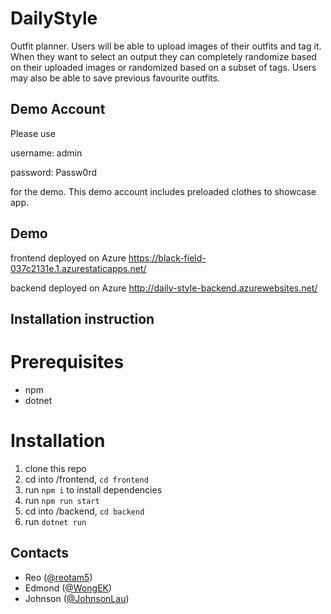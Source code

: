 
# DailyStyle
Outfit planner. Users will be able to upload images of their outfits and tag it. When they want to select an output they can completely randomize based on their uploaded images or randomized based on a subset of tags. Users may also be able to save previous favourite outfits.

## Demo Account
Please use 

username: admin

password: Passw0rd

for the demo. This demo account includes preloaded clothes to showcase app.

## Demo
frontend deployed on Azure
https://black-field-037c2131e.1.azurestaticapps.net/

backend deployed on Azure
http://daily-style-backend.azurewebsites.net/

## Installation instruction

# Prerequisites
- npm
- dotnet

# Installation
1.  clone this repo
2.  cd into /frontend, `cd frontend`
3.  run `npm i` to install dependencies
4.  run `npm run start`
5.  cd into /backend, `cd backend`
6.  run `dotnet run`

## Contacts
- Reo ([@reotam5](https://github.com/reotam5))
- Edmond ([@WongEK](https://github.com/WongEK))
- Johnson ([@JohnsonLau](https://github.com/JohnsonLau))
